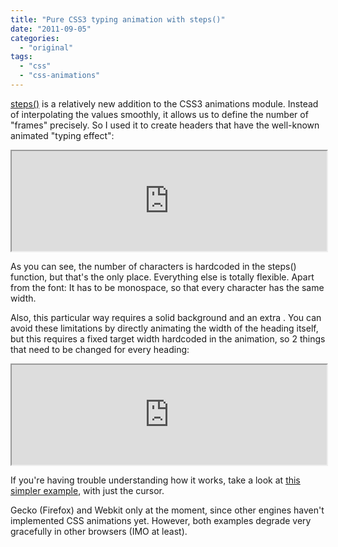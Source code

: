 ```yaml
---
title: "Pure CSS3 typing animation with steps()"
date: "2011-09-05"
categories:
  - "original"
tags:
  - "css"
  - "css-animations"
---
```


[steps()](http://dev.w3.org/csswg/css3-animations/#animation-timing-function) is a relatively new addition to the CSS3 animations module. Instead of interpolating the values smoothly, it allows us to define the number of "frames" precisely. So I used it to create headers that have the well-known animated "typing effect":

<iframe style="width: 100%; height: 160px" src="http://jsfiddle.net/leaverou/7rnQP/embedded/result%2Ccss%2Chtml"></iframe>

As you can see, the number of characters is hardcoded in the steps() function, but that's the only place. Everything else is totally flexible. Apart from the font: It has to be monospace, so that every character has the same width.

Also, this particular way requires a solid background and an extra <span>. You can avoid these limitations by directly animating the width of the heading itself, but this requires a fixed target width hardcoded in the animation, so 2 things that need to be changed for every heading:

<iframe style="width: 100%; height: 160px" src="http://jsfiddle.net/leaverou/y8kNx/embedded/result%2Ccss%2Chtml"></iframe>

If you're having trouble understanding how it works, take a look at [this simpler example](http://jsfiddle.net/leaverou/vrEnp/), with just the cursor.

Gecko (Firefox) and Webkit only at the moment, since other engines haven't implemented CSS animations yet. However, both examples degrade very gracefully in other browsers (IMO at least).
